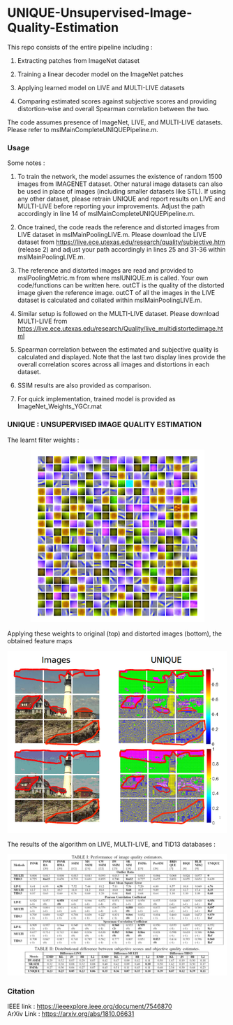 # UNIQUE-Unsupervised-Image-Quality-Estimation

This repo consists of the entire pipeline including : 

1) Extracting patches from ImageNet dataset
  
2) Training a linear decoder model on the ImageNet patches
  
3) Applying learned model on LIVE and MULTI-LIVE datasets
  
4) Comparing estimated scores against subjective scores and providing distortion-wise and overall Spearman correlation between the two.

The code assumes presence of ImageNet, LIVE, and MULTI-LIVE datasets.
Please refer to mslMainCompleteUNIQUEPipeline.m.

### Usage

Some notes :

1) To train the network, the model assumes the existence of random 1500 images from IMAGENET dataset. Other natural image datasets can also be used in place of images (including smaller datasets like STL). If using any other dataset, please retrain UNIQUE and report results on LIVE and MULTI-LIVE before reporting your improvements. Adjust the path accordingly in line 14 of mslMainCompleteUNIQUEPipeline.m.

2) Once trained, the code reads the reference and distorted images from LIVE dataset in mslMainPoolingLIVE.m. Please download the LIVE dataset from https://live.ece.utexas.edu/research/quality/subjective.htm (release 2) and adjust your path accordingly in lines 25 and 31-36 within mslMainPoolingLIVE.m. 

3) The reference and distorted images are read and provided to mslPoolingMetric.m from where mslUNIQUE.m is called. Your own code/functions can be written here. outCT is the quality of the distorted image given the reference image. outCT of all the images in the LIVE dataset is calculated and collated within mslMainPoolingLIVE.m.

4) Similar setup is followed on the MULTI-LIVE dataset. Please download MULTI-LIVE from https://live.ece.utexas.edu/research/Quality/live_multidistortedimage.html

5) Spearman correlation between the estimated and subjective quality is calculated and displayed. Note that the last two display lines provide the overall correlation scores across all images and distortions in each dataset. 

6) SSIM results are also provided as comparison.

7) For quick implementation, trained model is provided as ImageNet_Weights_YGCr.mat

### UNIQUE : UNSUPERVISED IMAGE QUALITY ESTIMATION

The learnt filter weights :

<p align="center">
  <img src=/[Demo]/Images/Visualization.png/>
</p>  

Applying these weights to original (top) and distorted images (bottom), the obtained feature maps  

<p align="center">
  <img src=/[Demo]/Images/FeatMap.png/>
</p>  

The results of the algorithm on LIVE, MULTI-LIVE, and TID13 databases :  

![Results Filters](/[Demo]/Images/Results.png)

### Citation

IEEE link : https://ieeexplore.ieee.org/document/7546870  
ArXiv Link : https://arxiv.org/abs/1810.06631  

